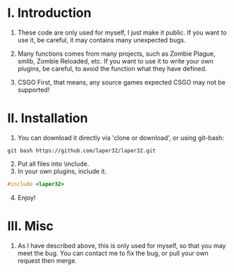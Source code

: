 # I. Introduction
1.  These code are only used for myself, I just make it public. If you want to use it, be careful, it may contains many unexpected bugs.

2. Many functions comes from many projects, such as Zombie Plague, smlib, Zombie Reloaded, etc. If you want to use it to write your own plugins, be careful, to avoid the function what they have defined.

3. CSGO First, that means, any source games expected CSGO may not be supported!

# II. Installation
1. You can download it directly via 'clone or download', or using git-bash:
```
git bash https://github.com/laper32/laper32.git
```
2. Put all files into \include.
3. In your own plugins, include it.
```cpp
#include <laper32>
```
4. Enjoy!

# III. Misc
1. As I have described above, this is only used for myself, so that you may meet the bug. You can contact me to fix the bug, or pull your own request then merge.